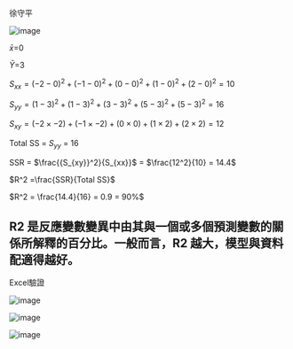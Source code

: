 徐守平

![image](https://github.com/user-attachments/assets/3d2dec73-b202-4c46-9fe0-f8737d1c8c9f)

$\bar{x}$=0

$\bar{Y}$=3

$S_{xx} =(-2-0)^2+(-1-0)^2+(0-0)^2+(1-0)^2+(2-0)^2=10$  

$S_{yy} =(1-3)^2+(1-3)^2+(3-3)^2+(5-3)^2+(5-3)^2=16$    

$S_{xy}=(-2\times-2)+(-1\times-2)+(0\times0)+(1\times2)+(2\times2)=12$

Total SS = $S_{yy}$ = 16  

SSR = $\frac{{S_{xy}}^2}{S_{xx}}$ = $\frac{12^2}{10} = 14.4$  

$R^2 =\frac{SSR}{Total SS}$  

$R^2 = \frac{14.4}{16} = 0.9 = 90%$  

## R2 是反應變數變異中由其與一個或多個預測變數的關係所解釋的百分比。一般而言，R2 越大，模型與資料配適得越好。


Excel驗證

![image](https://github.com/user-attachments/assets/2d5881d1-d56f-408a-95f6-ea1a2f43064b)

![image](https://github.com/user-attachments/assets/53bb19ed-a98f-41bc-b7f5-5100f70ec46f)

![image](https://github.com/user-attachments/assets/ff9f4cbc-8f77-47b1-b23e-c2c118d1feb4)
